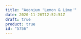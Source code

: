 ```yaml
---
title: "Aeonium 'Lemon & Lime'"
date: 2020-11-26T12:52:51Z
draft: true
product: true
id: "5756"
---
```

